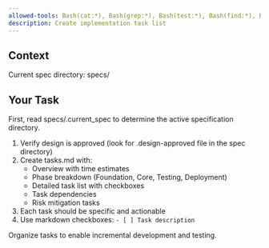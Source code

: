 ```yaml
---
allowed-tools: Bash(cat:*), Bash(grep:*), Bash(test:*), Bash(find:*), Bash(touch:*), Bash(ls:*),  Bash(echo:*), Read, Write, Glob
description: Create implementation task list
---
```


## Context

Current spec directory: specs/

## Your Task

First, read specs/.current_spec to determine the active specification directory.

1. Verify design is approved (look for .design-approved file in the spec directory)
2. Create tasks.md with:
   - Overview with time estimates
   - Phase breakdown (Foundation, Core, Testing, Deployment)
   - Detailed task list with checkboxes
   - Task dependencies
   - Risk mitigation tasks
3. Each task should be specific and actionable
4. Use markdown checkboxes: `- [ ] Task description`

Organize tasks to enable incremental development and testing.